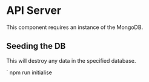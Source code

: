 # API Server

This component requires an instance of the MongoDB.

## Seeding the DB

This will destroy any data in the specified database.

` npm run initialise